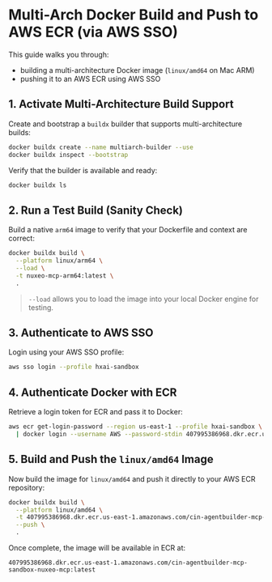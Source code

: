 
# Multi-Arch Docker Build and Push to AWS ECR (via AWS SSO)

This guide walks you through:

 - building a multi-architecture Docker image  (`linux/amd64` on Mac ARM) 
 - pushing it to an AWS ECR using AWS SSO

## 1. Activate Multi-Architecture Build Support

Create and bootstrap a `buildx` builder that supports multi-architecture builds:

```bash
docker buildx create --name multiarch-builder --use
docker buildx inspect --bootstrap
````

Verify that the builder is available and ready:

```bash
docker buildx ls
```

## 2. Run a Test Build (Sanity Check)

Build a native `arm64` image to verify that your Dockerfile and context are correct:

```bash
docker buildx build \
  --platform linux/arm64 \
  --load \
  -t nuxeo-mcp-arm64:latest \
  .
```

> `--load` allows you to load the image into your local Docker engine for testing.

## 3. Authenticate to AWS SSO

Login using your AWS SSO profile:

```bash
aws sso login --profile hxai-sandbox
```

## 4. Authenticate Docker with ECR

Retrieve a login token for ECR and pass it to Docker:

```bash
aws ecr get-login-password --region us-east-1 --profile hxai-sandbox \
  | docker login --username AWS --password-stdin 407995386968.dkr.ecr.us-east-1.amazonaws.com
```

## 5. Build and Push the `linux/amd64` Image

Now build the image for `linux/amd64` and push it directly to your AWS ECR repository:

```bash
docker buildx build \
  --platform linux/amd64 \
  -t 407995386968.dkr.ecr.us-east-1.amazonaws.com/cin-agentbuilder-mcp-sandbox-nuxeo-mcp:latest \
  --push \
  .
```

Once complete, the image will be available in ECR at:

```
407995386968.dkr.ecr.us-east-1.amazonaws.com/cin-agentbuilder-mcp-sandbox-nuxeo-mcp:latest
```
